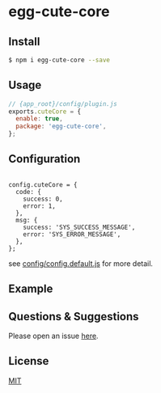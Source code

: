 # egg-cute-core

<!--
Description here.
-->

## Install

```bash
$ npm i egg-cute-core --save
```

## Usage

```js
// {app_root}/config/plugin.js
exports.cuteCore = {
  enable: true,
  package: 'egg-cute-core',
};
```

## Configuration

``` 

config.cuteCore = {
  code: {
    success: 0,
    error: 1,
  },
  msg: {
    success: 'SYS_SUCCESS_MESSAGE',
    error: 'SYS_ERROR_MESSAGE',
  },
};

```

see [config/config.default.js](config/config.default.js) for more detail.

## Example

<!-- example here -->

## Questions & Suggestions

Please open an issue [here](https://github.com/eggjs/egg/issues).

## License

[MIT](LICENSE)
